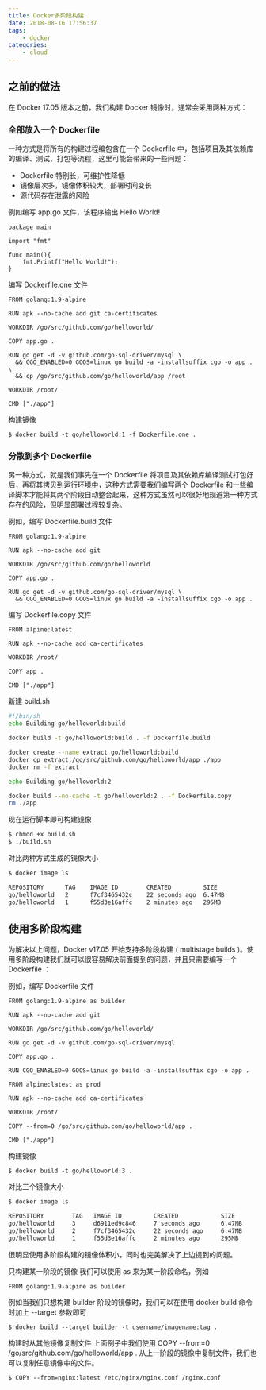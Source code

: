 ```yaml
---
title: Docker多阶段构建
date: 2018-08-16 17:56:37
tags:
    - docker
categories:
    - cloud
---
```

## 之前的做法
在 Docker 17.05 版本之前，我们构建 Docker 镜像时，通常会采用两种方式：
### 全部放入一个 Dockerfile
一种方式是将所有的构建过程编包含在一个  Dockerfile  中，包括项目及其依赖库的编译、测试、打包等流程，这里可能会带来的一些问题：
- Dockerfile  特别长，可维护性降低
- 镜像层次多，镜像体积较大，部署时间变长
- 源代码存在泄露的风险

例如编写  app.go  文件，该程序输出  Hello World! 

```golang
package main  

import "fmt"  

func main(){  
    fmt.Printf("Hello World!");
}
```

编写  Dockerfile.one  文件

```
FROM golang:1.9-alpine

RUN apk --no-cache add git ca-certificates

WORKDIR /go/src/github.com/go/helloworld/

COPY app.go .

RUN go get -d -v github.com/go-sql-driver/mysql \
  && CGO_ENABLED=0 GOOS=linux go build -a -installsuffix cgo -o app . \
  && cp /go/src/github.com/go/helloworld/app /root

WORKDIR /root/

CMD ["./app"]
```

构建镜像

`$ docker build -t go/helloworld:1 -f Dockerfile.one .`
 
### 分散到多个 Dockerfile
另一种方式，就是我们事先在一个  Dockerfile  将项目及其依赖库编译测试打包好后，再将其拷贝到运行环境中，这种方式需要我们编写两个  Dockerfile  和一些编译脚本才能将其两个阶段自动整合起来，这种方式虽然可以很好地规避第一种方式存在的风险，但明显部署过程较复杂。

例如，编写  Dockerfile.build  文件

```
FROM golang:1.9-alpine

RUN apk --no-cache add git

WORKDIR /go/src/github.com/go/helloworld

COPY app.go .

RUN go get -d -v github.com/go-sql-driver/mysql \
  && CGO_ENABLED=0 GOOS=linux go build -a -installsuffix cgo -o app .
```

编写  Dockerfile.copy  文件

```
FROM alpine:latest

RUN apk --no-cache add ca-certificates

WORKDIR /root/

COPY app .

CMD ["./app"]
```

新建  build.sh 

```bash
#!/bin/sh
echo Building go/helloworld:build

docker build -t go/helloworld:build . -f Dockerfile.build

docker create --name extract go/helloworld:build
docker cp extract:/go/src/github.com/go/helloworld/app ./app
docker rm -f extract

echo Building go/helloworld:2

docker build --no-cache -t go/helloworld:2 . -f Dockerfile.copy
rm ./app
```

现在运行脚本即可构建镜像

```bash
$ chmod +x build.sh
$ ./build.sh
```

对比两种方式生成的镜像大小

```bash
$ docker image ls

REPOSITORY      TAG    IMAGE ID        CREATED         SIZE
go/helloworld   2      f7cf3465432c    22 seconds ago  6.47MB
go/helloworld   1      f55d3e16affc    2 minutes ago   295MB
```

## 使用多阶段构建
为解决以上问题，Docker v17.05 开始支持多阶段构建 ( multistage builds )。使用多阶段构建我们就可以很容易解决前面提到的问题，并且只需要编写一个  Dockerfile ：

例如，编写  Dockerfile  文件

```
FROM golang:1.9-alpine as builder

RUN apk --no-cache add git

WORKDIR /go/src/github.com/go/helloworld/

RUN go get -d -v github.com/go-sql-driver/mysql

COPY app.go .

RUN CGO_ENABLED=0 GOOS=linux go build -a -installsuffix cgo -o app .

FROM alpine:latest as prod

RUN apk --no-cache add ca-certificates

WORKDIR /root/

COPY --from=0 /go/src/github.com/go/helloworld/app .

CMD ["./app"]
``` 

构建镜像

`$ docker build -t go/helloworld:3 .`
 
对比三个镜像大小

```bash
$ docker image ls

REPOSITORY        TAG   IMAGE ID         CREATED            SIZE
go/helloworld     3     d6911ed9c846     7 seconds ago      6.47MB
go/helloworld     2     f7cf3465432c     22 seconds ago     6.47MB
go/helloworld     1     f55d3e16affc     2 minutes ago      295MB
```

很明显使用多阶段构建的镜像体积小，同时也完美解决了上边提到的问题。

只构建某一阶段的镜像
我们可以使用  as  来为某一阶段命名，例如

`FROM golang:1.9-alpine as builder`
 
例如当我们只想构建  builder  阶段的镜像时，我们可以在使用  docker build  命令时加上  --target  参数即可

`$ docker build --target builder -t username/imagename:tag .`
 
构建时从其他镜像复制文件
上面例子中我们使用  COPY --from=0 /go/src/github.com/go/helloworld/app .  从上一阶段的镜像中复制文件，我们也可以复制任意镜像中的文件。

`$ COPY --from=nginx:latest /etc/nginx/nginx.conf /nginx.conf`